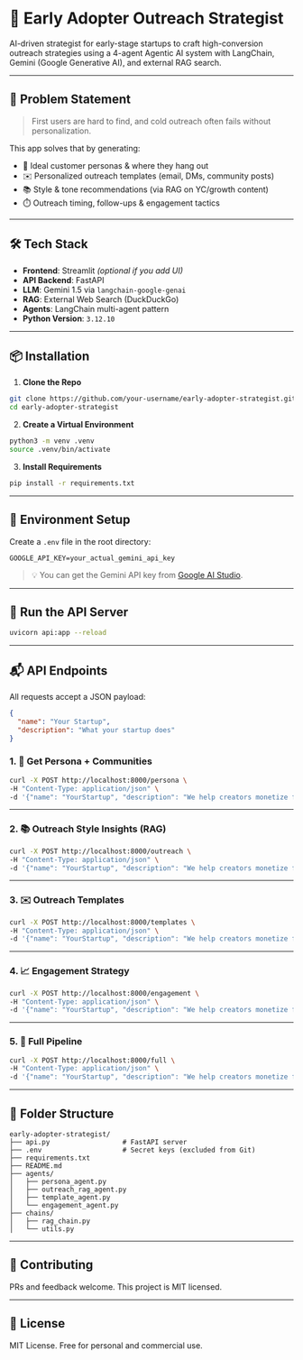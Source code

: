 # 🚀 Early Adopter Outreach Strategist

AI-driven strategist for early-stage startups to craft high-conversion outreach strategies using a 4-agent Agentic AI system with LangChain, Gemini (Google Generative AI), and external RAG search.

---

## 🧠 Problem Statement

> First users are hard to find, and cold outreach often fails without personalization.

This app solves that by generating:

* 🎯 Ideal customer personas & where they hang out
* ✉️ Personalized outreach templates (email, DMs, community posts)
* 📚 Style & tone recommendations (via RAG on YC/growth content)
* ⏱️ Outreach timing, follow-ups & engagement tactics

---

## 🛠️ Tech Stack

* **Frontend**: Streamlit *(optional if you add UI)*
* **API Backend**: FastAPI
* **LLM**: Gemini 1.5 via `langchain-google-genai`
* **RAG**: External Web Search (DuckDuckGo)
* **Agents**: LangChain multi-agent pattern
* **Python Version**: `3.12.10`

---

## 📦 Installation

1. **Clone the Repo**

```bash
git clone https://github.com/your-username/early-adopter-strategist.git
cd early-adopter-strategist
```

2. **Create a Virtual Environment**

```bash
python3 -m venv .venv
source .venv/bin/activate
```

3. **Install Requirements**

```bash
pip install -r requirements.txt
```

---

## 🔐 Environment Setup

Create a `.env` file in the root directory:

```
GOOGLE_API_KEY=your_actual_gemini_api_key
```

> 💡 You can get the Gemini API key from [Google AI Studio](https://makersuite.google.com/app/apikey).

---

## 🚀 Run the API Server

```bash
uvicorn api:app --reload
```

---

## 📬 API Endpoints

All requests accept a JSON payload:

```json
{
  "name": "Your Startup",
  "description": "What your startup does"
}
```

### 1. 🎯 Get Persona + Communities

```bash
curl -X POST http://localhost:8000/persona \
-H "Content-Type: application/json" \
-d '{"name": "YourStartup", "description": "We help creators monetize faster."}'
```

---

### 2. 📚 Outreach Style Insights (RAG)

```bash
curl -X POST http://localhost:8000/outreach \
-H "Content-Type: application/json" \
-d '{"name": "YourStartup", "description": "We help creators monetize faster."}'
```

---

### 3. ✉️ Outreach Templates

```bash
curl -X POST http://localhost:8000/templates \
-H "Content-Type: application/json" \
-d '{"name": "YourStartup", "description": "We help creators monetize faster."}'
```

---

### 4. 📈 Engagement Strategy

```bash
curl -X POST http://localhost:8000/engagement \
-H "Content-Type: application/json" \
-d '{"name": "YourStartup", "description": "We help creators monetize faster."}'
```

---

### 5. 🔁 Full Pipeline

```bash
curl -X POST http://localhost:8000/full \
-H "Content-Type: application/json" \
-d '{"name": "YourStartup", "description": "We help creators monetize faster."}'
```

---

## 📂 Folder Structure

```
early-adopter-strategist/
├── api.py                  # FastAPI server
├── .env                    # Secret keys (excluded from Git)
├── requirements.txt
├── README.md
├── agents/
│   ├── persona_agent.py
│   ├── outreach_rag_agent.py
│   ├── template_agent.py
│   └── engagement_agent.py
├── chains/
│   ├── rag_chain.py
│   └── utils.py
```

---

## 🙌 Contributing

PRs and feedback welcome. This project is MIT licensed.

---

## 📜 License

MIT License. Free for personal and commercial use.
